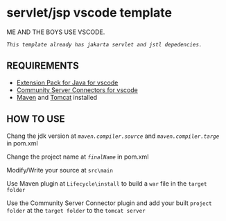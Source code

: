 # servlet/jsp vscode template
ME AND THE BOYS USE VSCODE. 

*`This template already has jakarta servlet and jstl depedencies.`*

## REQUIREMENTS
+ [Extension Pack for Java for vscode](https://marketplace.visualstudio.com/items?itemName=vscjava.vscode-java-pack)
+ [Community Server Connectors for vscode](https://marketplace.visualstudio.com/items?itemName=redhat.vscode-community-server-connector)
+ [Maven](https://maven.apache.org/) and [Tomcat](https://tomcat.apache.org/) installed

## HOW TO USE
Chang the jdk version at *`maven.compiler.source`* and *`maven.compiler.targe`* in pom.xml

Change the project name at *`finalName`* in pom.xml

Modify/Write your source at `src\main`

Use Maven plugin at `Lifecycle\install` to build a `war` file in the `target folder`

Use the Community Server Connector plugin and add your built `project folder` at the `target folder` to the `tomcat server`
